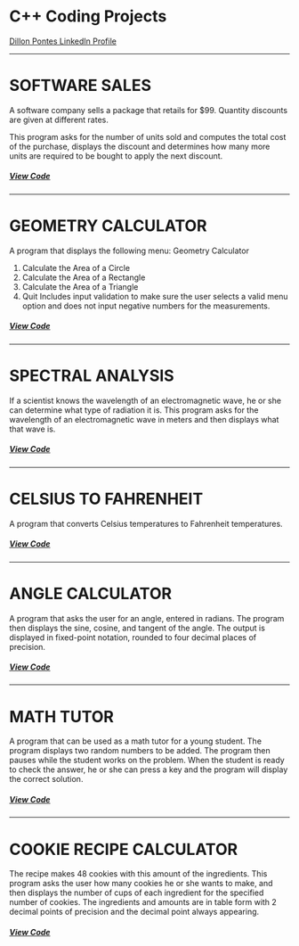 # C++ Coding Projects

[Dillon Pontes LinkedIn Profile](https://www.linkedin.com/in/dillonpontes/)

--------------------------------------------------------------------------------------------------------------------------------

# SOFTWARE SALES

A software company sells a package that retails for $99. Quantity discounts are given at different rates.

This program asks for the number of units sold and computes the total cost of the purchase, displays the discount and determines how many more units are required to be bought to apply the next discount.

##### [View Code](https://github.com/pontesda/Portfolio/blob/master/softwareSales.cpp)

--------------------------------------------------------------------------------------------------------------------------------

# GEOMETRY CALCULATOR

A program  that displays the following menu:
Geometry Calculator
1.	Calculate the Area of a Circle
2.	Calculate the Area of a Rectangle
3.	Calculate the Area of a Triangle
4.	Quit
Includes input validation to make sure the user selects a valid menu option and does not input negative numbers for the measurements.

##### [View Code](https://github.com/pontesda/Portfolio/blob/master/geometryCalculator.cpp)
--------------------------------------------------------------------------------------------------------------------------------

# SPECTRAL ANALYSIS

If a scientist knows the wavelength of an electromagnetic wave, he or she can determine what type of radiation it is. 
This program asks for the wavelength of an electromagnetic wave in meters and then displays 
what that wave is.

##### [View Code](https://github.com/pontesda/Portfolio/blob/master/spectralAnalysis.cpp)

--------------------------------------------------------------------------------------------------------------------------------

# CELSIUS TO FAHRENHEIT

A program that converts Celsius temperatures to Fahrenheit temperatures.

##### [View Code](https://github.com/pontesda/Portfolio/blob/master/farenheitCalculator.cpp)

--------------------------------------------------------------------------------------------------------------------------------

# ANGLE CALCULATOR

A program that asks the user for an angle, entered in radians. The program then displays the sine, cosine, and tangent of the angle. The output is displayed in fixed-point notation, rounded to four decimal places of precision.

##### [View Code](https://github.com/pontesda/Portfolio/blob/master/angleCalculator.cpp)

--------------------------------------------------------------------------------------------------------------------------------

# MATH TUTOR

A program that can be used as a math tutor for a young student. The program displays two random numbers to be added. The program then pauses while the student works on the problem. When the student is ready to check the answer, he or she can press a key and the program will display the correct solution.

##### [View Code](https://github.com/pontesda/Portfolio/blob/master/mathTutor.cpp)

--------------------------------------------------------------------------------------------------------------------------------

# COOKIE RECIPE CALCULATOR

The recipe makes 48 cookies with this amount of the ingredients. This program asks the user how many cookies he or she wants to make, and then displays the number of cups of each ingredient for the specified number of cookies.  The ingredients and amounts are in table form with 2 decimal points of precision and the decimal point always appearing. 

##### [View Code](https://github.com/pontesda/Portfolio/blob/master/cookieRecipeCalculator.cpp)
